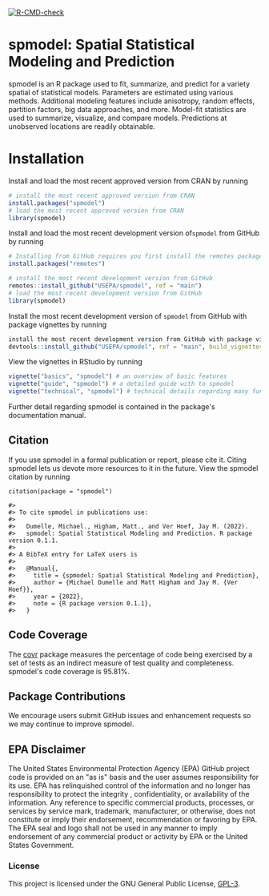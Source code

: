 <!-- badges -->
[![R-CMD-check](https://github.com/USEPA/spmodel/actions/workflows/check-standard.yaml/badge.svg)](https://github.com/USEPA/spmodel/actions/workflows/check-standard.yaml)

# spmodel: Spatial Statistical Modeling and Prediction

spmodel is an R package used to fit, summarize, and predict for a variety spatial
of statistical models. Parameters are estimated using various methods. Additional
modeling features include anisotropy, random effects, partition factors,
big data approaches, and more. Model-fit statistics are used to summarize, visualize,
and compare models. Predictions at unobserved locations are readily obtainable.

# Installation

Install and load the most recent approved version from CRAN by running
```r
# install the most recent approved version from CRAN
install.packages("spmodel")
# load the most recent approved version from CRAN
library(spmodel)
```

Install and load the most recent development version of`spmodel` from GitHub by running
```r
# Installing from GitHub requires you first install the remotes package
install.packages("remotes")

# install the most recent development version from GitHub
remotes::install_github("USEPA/spmodel", ref = "main")
# load the most recent development version from GitHub
library(spmodel)
```

Install the most recent development version of `spmodel` from GitHub with package vignettes by running
```r
install the most recent development version from GitHub with package vignettes
devtools::install_github("USEPA/spmodel", ref = "main", build_vignettes=TRUE)
```

View the vignettes in RStudio by running
```r
vignette("basics", "spmodel") # an overview of basic features
vignette("guide", "spmodel") # a detailed guide with to spmodel
vignette("technical", "spmodel") # technical details regarding many functions
```

Further detail regarding spmodel is contained in the package's documentation manual. 

## Citation

If you use spmodel in a formal publication or report, please cite it. Citing spmodel lets us devote more resources to it in the future. View the spmodel citation by running
```{r}
citation(package = "spmodel")
```

```
#> 
#> To cite spmodel in publications use:
#> 
#>   Dumelle, Michael., Higham, Matt., and Ver Hoef, Jay M. (2022).
#>   spmodel: Spatial Statistical Modeling and Prediction. R package version 0.1.1.
#> 
#> A BibTeX entry for LaTeX users is
#> 
#>   @Manual{,
#>     title = {spmodel: Spatial Statistical Modeling and Prediction},
#>     author = {Michael Dumelle and Matt Higham and Jay M. {Ver Hoef}},
#>     year = {2022},
#>     note = {R package version 0.1.1},
#>   }
```

## Code Coverage

The [covr](https://cran.r-project.org/package=covr) package measures the percentage of code being exercised by a set of tests as an indirect measure of test quality and completeness. spmodel's code coverage is 95.81%.

## Package Contributions

We encourage users submit GitHub issues and enhancement requests so we may
continue to improve spmodel.

## EPA Disclaimer

The United States Environmental Protection Agency (EPA) GitHub project code is provided on an "as is" basis and the user assumes responsibility for its use. EPA has relinquished control of the information and no longer has responsibility to protect the integrity , confidentiality, or availability of the information. Any reference to specific commercial products, processes, or services by service mark, trademark, manufacturer, or otherwise, does not constitute or imply their endorsement, recommendation or favoring by EPA. The EPA seal and logo shall not be used in any manner to imply endorsement of any commercial product or activity by EPA or the United States Government.

### License

This project is licensed under the GNU General Public License, [GPL-3](https://cran.r-project.org/web/licenses/GPL-3).  

